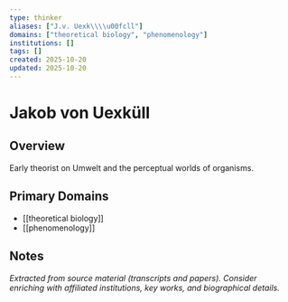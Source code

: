 ```yaml
---
type: thinker
aliases: ["J.v. Uexk\\\\u00fcll"]
domains: ["theoretical biology", "phenomenology"]
institutions: []
tags: []
created: 2025-10-20
updated: 2025-10-20
---
```


# Jakob von Uexküll

## Overview

Early theorist on Umwelt and the perceptual worlds of organisms.

## Primary Domains

- [[theoretical biology]]
- [[phenomenology]]

## Notes

*Extracted from source material (transcripts and papers). Consider enriching with affiliated institutions, key works, and biographical details.*

